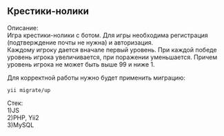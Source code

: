 ## Крестики-нолики  
Описание:  
Игра крестики-нолики c ботом. Для игры необходима регистрация (подтверждение почты не нужна) и авторизация.  
Каждому игроку дается вначале первый уровень. При каждой победе уровень игрока увеличивается, при поражении уменьшается.
Причем уровень игрока не может быть выше 99 и ниже 1.  
    
  Для корректной работы нужно будет применить миграцию:  
  ````  
yii migrate/up  
````  
Стек:  
1)JS  
2)PHP, Yii2  
3)MySQL